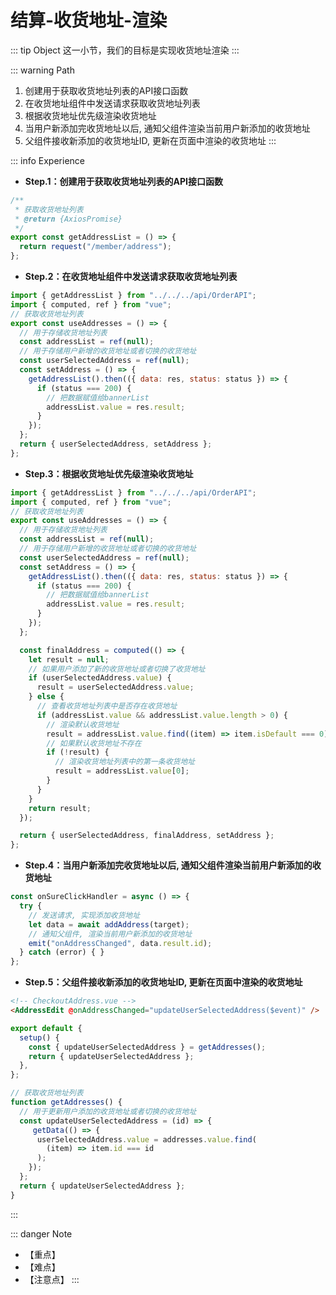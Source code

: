 # 结算-收货地址-渲染

::: tip Object
这一小节，我们的目标是实现收货地址渲染
:::

::: warning Path

1. 创建用于获取收货地址列表的API接口函数
2. 在收货地址组件中发送请求获取收货地址列表
3. 根据收货地址优先级渲染收货地址
4. 当用户新添加完收货地址以后, 通知父组件渲染当前用户新添加的收货地址
5. 父组件接收新添加的收货地址ID, 更新在页面中渲染的收货地址
:::

::: info Experience

* **Step.1：创建用于获取收货地址列表的API接口函数**

```js
/**
 * 获取收货地址列表
 * @return {AxiosPromise}
 */
export const getAddressList = () => {
  return request("/member/address");
};

```

* **Step.2：在收货地址组件中发送请求获取收货地址列表**

```js
import { getAddressList } from "../../../api/OrderAPI";
import { computed, ref } from "vue";
// 获取收货地址列表
export const useAddresses = () => {
  // 用于存储收货地址列表
  const addressList = ref(null);
  // 用于存储用户新增的收货地址或者切换的收货地址
  const userSelectedAddress = ref(null);
  const setAddress = () => {
    getAddressList().then(({ data: res, status: status }) => {
      if (status === 200) {
        // 把数据赋值给bannerList
        addressList.value = res.result;
      }
    });
  };
  return { userSelectedAddress, setAddress };
};

```

* **Step.3：根据收货地址优先级渲染收货地址**

```js
import { getAddressList } from "../../../api/OrderAPI";
import { computed, ref } from "vue";
// 获取收货地址列表
export const useAddresses = () => {
  // 用于存储收货地址列表
  const addressList = ref(null);
  // 用于存储用户新增的收货地址或者切换的收货地址
  const userSelectedAddress = ref(null);
  const setAddress = () => {
    getAddressList().then(({ data: res, status: status }) => {
      if (status === 200) {
        // 把数据赋值给bannerList
        addressList.value = res.result;
      }
    });
  };

  const finalAddress = computed(() => {
    let result = null;
    // 如果用户添加了新的收货地址或者切换了收货地址
    if (userSelectedAddress.value) {
      result = userSelectedAddress.value;
    } else {
      // 查看收货地址列表中是否存在收货地址
      if (addressList.value && addressList.value.length > 0) {
        // 渲染默认收货地址
        result = addressList.value.find((item) => item.isDefault === 0);
        // 如果默认收货地址不存在
        if (!result) {
          // 渲染收货地址列表中的第一条收货地址
          result = addressList.value[0];
        }
      }
    }
    return result;
  });

  return { userSelectedAddress, finalAddress, setAddress };
};
```

* **Step.4：当用户新添加完收货地址以后, 通知父组件渲染当前用户新添加的收货地址**

```js
const onSureClickHandler = async () => {
  try {
    // 发送请求, 实现添加收货地址
    let data = await addAddress(target);
    // 通知父组件, 渲染当前用户新添加的收货地址
    emit("onAddressChanged", data.result.id);
  } catch (error) { }
};
```

* **Step.5：父组件接收新添加的收货地址ID, 更新在页面中渲染的收货地址**

```html
<!-- CheckoutAddress.vue -->
<AddressEdit @onAddressChanged="updateUserSelectedAddress($event)" />
```

```js
export default {
  setup() {
    const { updateUserSelectedAddress } = getAddresses();
    return { updateUserSelectedAddress };
  },
};

// 获取收货地址列表
function getAddresses() {
  // 用于更新用户添加的收货地址或者切换的收货地址
  const updateUserSelectedAddress = (id) => {
     getData(() => {
      userSelectedAddress.value = addresses.value.find(
        (item) => item.id === id
      );
    });
  };
  return { updateUserSelectedAddress };
}
```

:::

::: danger Note

* 【重点】
* 【难点】
* 【注意点】
:::
